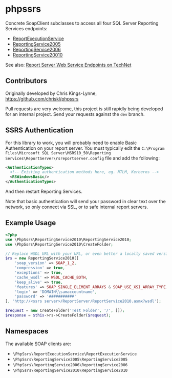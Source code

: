 # phpssrs

Concrete SoapClient subclasses to access all four SQL Server Reporting Services endpoints:

* [ReportExecutionService](http://technet.microsoft.com/en-us/library/reportexecution2005.aspx)
* [ReportingService2005](http://technet.microsoft.com/en-us/library/reportservice2005.aspx)
* [ReportingService2006](http://technet.microsoft.com/en-us/library/reportservice2006.aspx)
* [ReportingService20010](http://technet.microsoft.com/en-us/library/reportservice2010.aspx)

See also: [Report Server Web Service Endpoints on TechNet](http://technet.microsoft.com/en-us/library/ms155398.aspx)

## Contributors

Originally developed by Chris Kings-Lynne, https://github.com/chriskl/phpssrs

Pull requests are very welcome, this project is still rapidly being developed for an internal project.  Send your
requests against the ```dev``` branch.

## SSRS Authentication

For this library to work, you will probably need to enable Basic Authentication on your report server.  You must typically edit
the ```C:\Program Files\Microsoft SQL Server\MSRS10_50\Reporting Services\ReportServer\rsreportserver.config```
file and add the following:

```xml
<AuthenticationTypes>
  <!-- Existing authentication methods here, eg. NTLM, Kerberos -->
  <RSWindowsBasic/>
</AuthenticationTypes>
```

And then restart Reporting Services.

Note that basic authentication will send your password in clear text over the network, so only connect
via SSL, or to safe internal report servers.

## Example Usage

```php
<?php
use \PhpSsrs\ReportingService2010\ReportingService2010;
use \PhpSsrs\ReportingService2010\CreateFolder;

// Replace WSDL URL with your URL, or even better a locally saved version of the file.
$rs = new ReportingService2010([
    'soap_version' => SOAP_1_2,
    'compression' => true,
    'exceptions' => true,
    'cache_wsdl' => WSDL_CACHE_BOTH,
    'keep_alive' => true,
    'features' => SOAP_SINGLE_ELEMENT_ARRAYS & SOAP_USE_XSI_ARRAY_TYPE,
    'login' => 'DOMAIN\\samaccountname',
    'password' => '###########'
], 'http://<ssrs server>/ReportServer/ReportService2010.asmx?wsdl');

$request = new CreateFolder('Test Folder', '/', []);
$response = $this->rs->CreateFolder($request);
```

## Namespaces

The available SOAP clients are:

* ```\PhpSsrs\ReportExecutionService\ReportExecutionService```
* ```\PhpSsrs\ReportingService2005\ReportingService2005```
* ```\PhpSsrs\ReportingService2006\ReportingService2006```
* ```\PhpSsrs\ReportingService2010\ReportingService2010```
